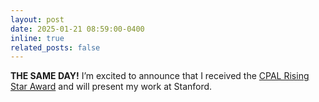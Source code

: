 ```yaml
---
layout: post
date: 2025-01-21 08:59:00-0400
inline: true
related_posts: false
---
```


<strong>THE SAME DAY!</strong> I’m excited to announce that I received the <a href="https://cpal.cc/">CPAL Rising Star Award</a> and will present my work at Stanford.

